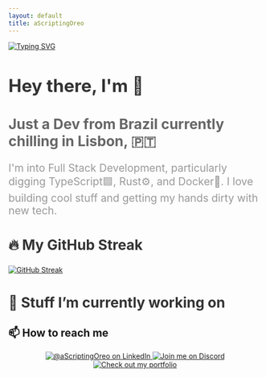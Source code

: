 ```yaml
---
layout: default
title: aScriptingOreo
---
```

  <a href="https://git.io/typing-svg">
    <img src="https://readme-typing-svg.demolab.com?font=Monospace&weight=800&size=26&pause=1000&color=F7782E&background=FFFFFF00&center=true&repeat=false&random=false&width=435&lines=Why+hello+there!;aScriptingOreo" alt="Typing SVG" />
  </a>
  
  <div id="bio" style="margin: 20px 0;">
    <h1 style="font-size: 2.5em; color: #333;">Hey there, I'm  👋</h1>
    <h2 style="font-size: 2em; color: #666;">Just a Dev from Brazil currently chilling in Lisbon, 🇵🇹 </h2>
    <p style="font-size: 1.5em; color: #999;">I'm into Full Stack Development, particularly digging TypeScript🟦, Rust⚙️, and Docker🐳. I love building cool stuff and getting my hands dirty with new tech.</p>
  </div>
  

<div id="streak" style="margin: 20px 0;">
  <h2 style="font-size: 2em; color: #333;">🔥 My GitHub Streak</h2>
  <a href="https://git.io/streak-stats">
    <img src="https://streak-stats.demolab.com?user=aScriptingOreo&theme=dark&hide_border=true&date_format=%5BY.%5Dn.j&exclude_days=Sun%2CSat&background=10%2C0C0E31%2C700037A1" alt="GitHub Streak" />
  </a>
</div>

<div id="projects" style="margin: 20px 0;">
  <h2 style="font-size: 2em; color: #333;">🔭 Stuff I’m currently working on</h2>
  <ul style="list-style-type: none;">
    
  </ul>
</div>

<div id="contact">
  <h2>📫 How to reach me</h2>
  <div id="social" align="center">
  <a href="https://www.linkedin.com/in/aScriptingOreo/" target="_blank">
    <img src="https://img.shields.io/badge/LinkedIn-0077B5?style=flat-square&logo=linkedin&logoColor=white" alt="@aScriptingOreo on LinkedIn"/>
  </a>
  <a href="https://discord.gg/aHappyOreo" target="_blank">
    <img src="https://img.shields.io/badge/Discord-7289DA?style=flat-square&logo=discord&logoColor=white" alt="Join me on Discord"/>
  </a>
  <a href="https://portfolio.ascriptingoreo.online" target="_blank">
    <img src="https://img.shields.io/badge/Portfolio-006400?style=flat-square&logo=internet-explorer&logoColor=white" alt="Check out my portfolio"/>
  </a>
</div>
</div>